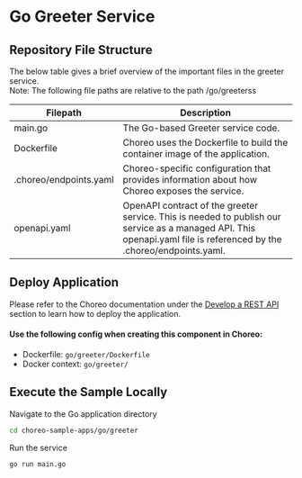 # Go Greeter Service

## Repository File Structure

The below table gives a brief overview of the important files in the greeter service.\
Note: The following file paths are relative to the path /go/greeterss

| Filepath               | Description                                                                                                                                                          |
| ---------------------- | -------------------------------------------------------------------------------------------------------------------------------------------------------------------- |
| main.go                | The Go-based Greeter service code.                                                                                                                                   |
| Dockerfile             | Choreo uses the Dockerfile to build the container image of the application.                                                                                          |
| .choreo/endpoints.yaml | Choreo-specific configuration that provides information about how Choreo exposes the service.                                                                        |
| openapi.yaml           | OpenAPI contract of the greeter service. This is needed to publish our service as a managed API. This openapi.yaml file is referenced by the .choreo/endpoints.yaml. |

## Deploy Application

Please refer to the Choreo documentation under the [Develop a REST API](https://wso2.com/choreo/docs/develop-components/develop-services/develop-a-rest-api/#step-1-create-a-service-component-from-a-dockerfile) section to learn how to deploy the application.

#### Use the following config when creating this component in Choreo:

- Dockerfile: `go/greeter/Dockerfile`
- Docker context: `go/greeter/`

## Execute the Sample Locally

Navigate to the Go application directory

```bash
cd choreo-sample-apps/go/greeter
```

Run the service

```shell
go run main.go
```
